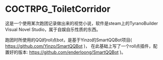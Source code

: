 # COCTRPG_ToiletCorridor

这是一个使用某次跑团记录做出来的视觉小说，软件是steam上的TyranoBuilder Visual Novel Studio，属于自娱自乐性质的东西。

跑团时所使用的QQ的roll点bot，是基于Yinzo的SmartQQBot项目( https://github.com/Yinzo/SmartQQBot )，
在此基础上写了一个roll点插件，配置好的版本: https://github.com/enderloong/SmartQQBot )。
